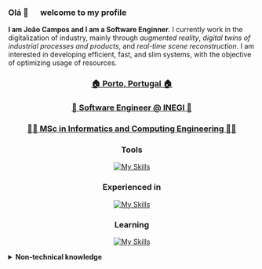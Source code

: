 ### Olá 👋 &emsp; welcome to my profile

**I am João Campos and I am a Software Enginner.**  I currently work in the digitalization of industry, mainly
through *augmented reality*, *digital twins of industrial processes and products*, and *real-time scene reconstruction*.
I am interested in developing efficient, fast, and slim systems, with the objective of optimizing usage of resources.

<div align="center" style="flex"> 

<h3><a href="#"> 🏠 Porto, Portugal 🏠 </a></h3>
<h3><a href="https://www.inegi.pt"> 🏢 Software Engineer @ INEGI 🏢 </a></h3>
<h3><a href="https://sigarra.up.pt/feup/en/cur_geral.cur_view?pv_curso_id=742"> 🧑‍🎓 MSc in Informatics and Computing Engineering 🧑‍🎓 </a></h3>

### Tools

[![My Skills](https://skillicons.dev/icons?i=linux,nix,git,docker,unity,vscode)](https://skillicons.dev)

### Experienced in

[![My Skills](https://skillicons.dev/icons?i=cs,cpp,java,rust,python,lua,js,ts,react,nodejs,elasticsearch,mongodb&perline=6)](https://skillicons.dev)
  
### Learning

[![My Skills](https://skillicons.dev/icons?i=v,ocaml,deno,go&perline=6)](https://skillicons.dev)
</div>

<details>
  <summary><b>Non-technical knowledge</b></summary>

Portuguese Native  
English    Professional  
Spanish    Basic  
Slovak     Basic

Project Management  
Documentation nitpicker
  
</details>
